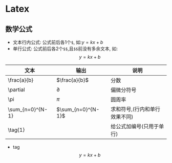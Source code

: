 # Latex

## 数学公式

- 文本行内公式: 公式前后各1个`$`, 如:$y = kx + b$
- 单行公式: 公式前后各2个`$$`,且`$$`前没有多余文本, 如: 
  $$y=kx+b$$

文本|输出|说明
-|-|-
\frac{a}{b} | $\frac{a}{b}$ | 分数
\partial | $\partial$ | 偏微分符号
\pi | $\pi$ | 圆周率
\sum_{n=0}^{N-1} | $\sum_{n=0}^{N-1}$ | 求和符号,(行内和单行效果不同)
\tag{1} | | 给公式加编号(只用于单行)

- tag
$$y=kx+b \tag{1}$$


